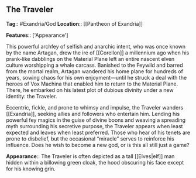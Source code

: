 ## The Traveler
**Tag**:: #Exandria/God
**Location**:: [[Pantheon of Exandria]]

**Features**:: ['Appearance']

This powerful archfey of selfish and anarchic intent, who was once known by the name Artagan, drew the ire of [[Corellon]] a millennium ago when his prank-like dabblings on the Material Plane left an entire nascent elven culture worshipping a whale carcass. Banished to the Feywild and barred from the mortal realm, Artagan wandered his home plane for hundreds of years, sowing chaos for his own enjoyment—until he struck a deal with the heroes of Vox Machina that enabled him to return to the Material Plane. There, he embarked on his latest plot of dubious divinity under a new identity: the Traveler.

Eccentric, fickle, and prone to whimsy and impulse, the Traveler wanders [[Exandria]], seeking allies and followers who entertain him. Lending his powerful fey magics in the guise of divine boons and weaving a spreading myth surrounding his secretive purpose, the Traveler appears when least expected and leaves when least preferred. Those who hear of his tenets are prone to disbelief, but the occasional “miracle” serves to reinforce his influence. Does he wish to become a new god, or is this all still just a game?

**Appearance**:: The Traveler is often depicted as a tall [[Elves|elf]] man hidden within a billowing green cloak, the hood obscuring his face except for his knowing grin.
